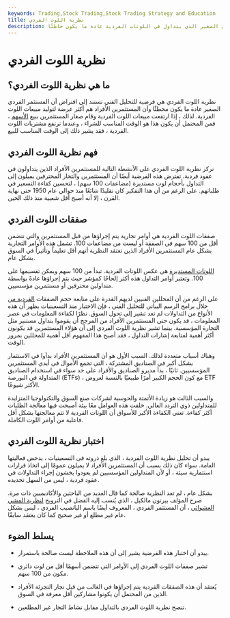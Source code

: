 ```yaml
---
keywords: Trading,Stock Trading,Stock Trading Strategy and Education
title: نظرية اللوت الفردي
description: نظرية اللوت الفردي هي نظرية تحليل تقني تستند إلى افتراض أن المستثمر الفردي الصغير الذي يتداول في اللوتات الفردية عادة ما يكون خاطئًا.
---
```


# نظرية اللوت الفردي
## ما هي نظرية اللوت الفردي؟

نظرية اللوت الفردي هي فرضية للتحليل الفني تستند إلى افتراض أن المستثمر الفردي الصغير عادة ما يكون مخطئًا وأن المستثمرين الأفراد هم أكثر عرضة لتوليد مبيعات اللوت الفردية. لذلك ، إذا ارتفعت مبيعات اللوت الفردية وقام صغار المستثمرين ببيع [الأسهم](/stock) ، فمن المحتمل أن يكون هذا هو الوقت المناسب للشراء ، وعندما ترتفع مشتريات اللوت الفردية ، فقد يشير ذلك إلى الوقت المناسب للبيع.

## فهم نظرية اللوت الفردي

تركز نظرية اللوت الفردي على الأنشطة التالية للمستثمرين الأفراد الذين يتداولون في عقود فردية. تفترض هذه الفرضية أيضًا أن المستثمرين والتجار المحترفين يميلون إلى التداول بأحجام لوت مستديرة (مضاعفات 100 سهم) ، لتحسين كفاءة التسعير في طلباتهم. على الرغم من أن هذا التفكير كان تقليدًا شائعًا منذ حوالي عام 1950 حتى نهاية القرن ، إلا أنه أصبح أقل شعبية منذ ذلك الحين.

## صفقات اللوت الفردي

صفقات اللوت الفردية هي أوامر تجارية يتم إجراؤها من قبل المستثمرين والتي تتضمن أقل من 100 سهم في الصفقة أو ليست من مضاعفات 100. تشمل هذه الأوامر التجارية بشكل عام المستثمرين الأفراد الذين تعتقد النظرية أنهم أقل تعليماً وتأثيراً في السوق بشكل عام.

[اللوتات المستديرة](/roundlot) هي عكس اللوتات الفردية. تبدأ من 100 سهم ويمكن تقسيمها على 100. وتعتبر أوامر التداول هذه أكثر إلحاحًا كمؤشر حيث يتم إجراؤها عادةً بواسطة متداولين محترفين أو مستثمرين مؤسسيين.

على الرغم من أن المحللين الفنيين لديهم القدرة على متابعة حجم الصفقات [الفردية من](/oddlot) خلال برامج الرسم البياني للتحليل الفني ، فإن الاختبار منذ التسعينيات يظهر أن هذه الأنواع من التداولات لم تعد تشير إلى تحول السوق. نظرًا لكفاءة المعلومات في عصر المعلومات ، قد يكون حتى المستثمرين الأفراد من المرجح أن يقوموا بتداول مستنير مثل التجارة المؤسسية. بينما تشير نظرية اللوت الفردي إلى أن هؤلاء المستثمرين قد يكونون أكثر أهمية لمتابعة إشارات التداول ، فقد أصبح هذا المفهوم أقل أهمية للمحللين بمرور الوقت.

وهناك أسباب متعددة لذلك. السبب الأول هو أن المستثمرين الأفراد بدأوا في الاستثمار بشكل أكبر في الصناديق المشتركة ، التي تجمع الأموال في أيدي المستثمرين المؤسسيين. ثانيًا ، بدأ مديرو الصناديق والأفراد على حد سواء في استخدام الصناديق المتداولة في البورصة (ETFs) ، مع كون الحجم الكبير أمرًا طبيعيًا بالنسبة لعروض ETF الأكثر شيوعًا.

والسبب الثالث هو زيادة الأتمتة والحوسبة لشركات صنع السوق والتكنولوجيا المتزايدة للمتداولين ذوي التردد العالي. خلقت هذه العوامل معًا بيئة أصبحت فيها معالجة الطلبات أكثر كفاءة. تعني الكفاءة الأكبر للأسواق أن اللوتات الفردية لا تتم معالجتها بشكل أقل فاعلية من أوامر اللوت الكاملة.

## اختبار نظرية اللوت الفردي

يبدو أن تحليل نظرية اللوت الفردية ، الذي بلغ ذروته في التسعينيات ، يدحض فعاليتها العامة. سواء كان ذلك بسبب أن المستثمرين الأفراد لا يميلون عمومًا إلى اتخاذ قرارات استثمارية سيئة ، أو لأن المتداولين المؤسسيين لم يعودوا يخشون إجراء التداولات في عقود فردية ، ليس من السهل تحديده.

بشكل عام ، لم تعد النظرية صالحة كما قال العديد من الباحثين والأكاديميين ذات مرة. صرح المؤلف بيرتون مالكيل ، الذي يُنسب إليه الفضل في الترويج [لنظرية المشي العشوائي](/randomwalktheory) ، أن المستثمر الفردي ، المعروف أيضًا باسم اليانصيب الفردي ، ليس بشكل عام غير مطلع أو غير صحيح كما كان يعتقد سابقًا.

## يسلط الضوء

- يبدو أن اختبار هذه الفرضية يشير إلى أن هذه الملاحظة ليست صالحة باستمرار.

- تشير صفقات اللوت الفردي إلى الأوامر التي تتضمن أسهمًا أقل من لوت دائري مكون من 100 سهم.

- يُعتقد أن هذه الصفقات الفردية يتم إجراؤها في الغالب من قبل تجار التجزئة الأفراد الذين من المحتمل أن يكونوا مشاركين أقل معرفة في السوق.

- تنصح نظرية اللوت الفردي بالتداول مقابل نشاط التجار غير المطلعين.

